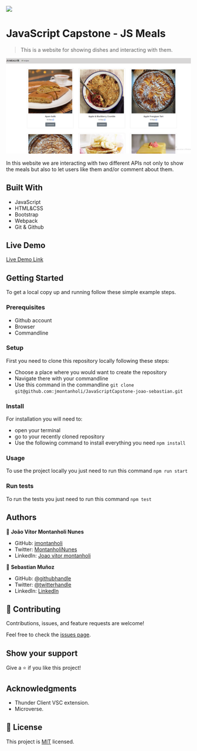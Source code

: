 ![](https://img.shields.io/badge/Microverse-blueviolet)

# JavaScript Capstone - JS Meals

> This is a website for showing dishes and interacting with them.

![screenshot](./website.png)

In this website we are interacting with two different APIs not only to show the meals but also to let users like them and/or comment about them.

## Built With

- JavaScript
- HTML&CSS
- Bootstrap
- Webpack
- Git & Github

## Live Demo

[Live Demo Link](https://livedemo.com)


## Getting Started

To get a local copy up and running follow these simple example steps.

### Prerequisites

- Github account
- Browser
- Commandline
### Setup

First you need to clone this repository locally following these steps:
- Choose a place where you would want to create the repository
- Navigate there with your commandline
- Use this command in the commandline ```git clone git@github.com:jmontanholi/JavaScriptCapstone-joao-sebastian.git```
### Install

For installation you will need to:
- open your terminal
- go to your recently cloned repository
- Use the following command to install everything you need ```npm install```
### Usage

To use the project locally you just need to run this command ```npm run start```
### Run tests

To run the tests you just need to run this command ```npm test```

## Authors

👤 **João Vítor Montanholi Nunes**

- GitHub: [jmontanholi](https://github.com/jmontanholi)
- Twitter: [MontanholiNunes](https://twitter.com/MontanholiNunes)
- LinkedIn: [Joao vitor montanholi](https://www.linkedin.com/in/joaovitormontanholi/)

👤 **Sebastian Muñoz**

- GitHub: [@githubhandle](https://github.com/githubhandle)
- Twitter: [@twitterhandle](https://twitter.com/twitterhandle)
- LinkedIn: [LinkedIn](https://linkedin.com/in/linkedinhandle)

## 🤝 Contributing

Contributions, issues, and feature requests are welcome!

Feel free to check the [issues page](../../issues/).

## Show your support

Give a ⭐️ if you like this project!

## Acknowledgments

- Thunder Client VSC extension.
- Microverse.

## 📝 License

This project is [MIT](./MIT.md) licensed.
